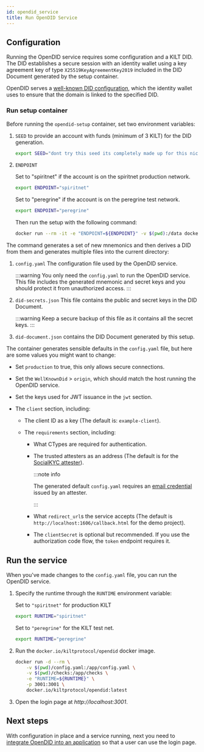 ```yaml
---
id: opendid_service
title: Run OpenDID Service
---
```


## Configuration

Running the OpenDID service requires some configuration and a KILT DID.
The DID establishes a secure session with an identity wallet using a key agreement key of type `X25519KeyAgreementKey2019` included in the DID Document generated by the setup container.

OpenDID serves a [well-known DID configuration](https://identity.foundation/.well-known/resources/did-configuration/), which the identity wallet uses to ensure that the domain is linked to the specified DID.

### Run setup container

Before running the `opendid-setup` container, set two environment variables:

1. `SEED` to provide an account with funds (minimum of 3 KILT) for the DID generation.

    ```bash
    export SEED="dont try this seed its completely made up for this nice example"
    ```

2. `ENDPOINT`

    Set to "spiritnet" if the account is on the spiritnet production network.

    ```bash
    export ENDPOINT="spiritnet"
    ```

    Set to "peregrine" if the account is on the peregrine test network.

    ```bash
    export ENDPOINT="peregrine"
    ```

    Then run the setup with the following command:

    ```bash
    docker run --rm -it -e "ENDPOINT=${ENDPOINT}" -v $(pwd):/data docker.io/kiltprotocol/opendid-setup:latest "${SEED}"
    ```

The command generates a set of new mnemonics and then derives a DID from them and generates multiple files into the current directory:

1. `config.yaml` The configuration file used by the OpenDID service.

    :::warning
    You only need the `config.yaml` to run the OpenDID service.
    This file includes the generated mnemonic and secret keys and you should protect it from unauthorized access.
    :::

2. `did-secrets.json` This file contains the public and secret keys in the DID Document.

    :::warning
    Keep a secure backup of this file as it contains all the secret keys.
    :::

3. `did-document.json` contains the DID Document generated by this setup.

The container generates sensible defaults in the `config.yaml` file, but here are some values you might want to change:

-   Set `production` to true, this only allows secure connections.
-   Set the `WellKnownDid` > `origin`, which should match the host running the OpenDID service.
-   Set the keys used for JWT issuance in the `jwt` section.
-   The `client` section, including:

    -   The client ID as a key (The default is: `example-client`).
    -   The `requirements` section, including:

        -   What CTypes are required for authentication.
        -   The trusted attesters as an address (The default is for the [SocialKYC attester](https://socialkyc.io/)).

            :::note info

            The generated default `config.yaml` requires an [email credential](https://test.ctypehub.galaniprojects.de/ctype/kilt:ctype:0x3291bb126e33b4862d421bfaa1d2f272e6cdfc4f96658988fbcffea8914bd9ac) issued by an attester.

            :::

        -   What `redirect_url`s the service accepts (The default is `http://localhost:1606/callback.html` for the demo project).
        -   The `clientSecret` is optional but recommended. If you use the authorization code flow, the `token` endpoint requires it.

## Run the service

When you've made changes to the `config.yaml` file, you can run the OpenDID service.

1. Specify the runtime through the `RUNTIME` environment variable:

    Set to `"spiritnet"` for production KILT

    ```bash
    export RUNTIME="spiritnet"
    ```

    Set to `"peregrine"` for the KILT test net.

    ```bash
    export RUNTIME="peregrine"
    ```

2. Run the `docker.io/kiltprotocol/opendid` docker image.

    ```bash
    docker run -d --rm \
        -v $(pwd)/config.yaml:/app/config.yaml \
        -v $(pwd)/checks:/app/checks \
        -e "RUNTIME=${RUNTIME}" \
        -p 3001:3001 \
        docker.io/kiltprotocol/opendid:latest
    ```

3. Open the login page at _http://localhost:3001_.

## Next steps

With configuration in place and a service running, next you need to [integrate OpenDID into an application](./04_integrate_opendid.md) so that a user can use the login page.
